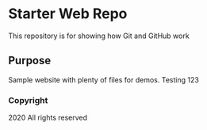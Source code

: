 # Starter Web Repo

This repository is for showing how Git and GitHub work

## Purpose

Sample website with plenty of files for demos. 
Testing 123

### Copyright

2020 All rights reserved
